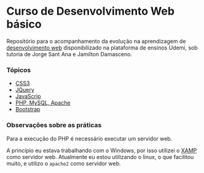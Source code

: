 # Curso de Desenvolvimento Web básico

Repositório para o acompanhamento da evolução na aprendizagem de [desenvolvimento web](https://www.udemy.com/course/curso-completo-do-desenvolvedor-web) disponibilizado na plataforma de ensinos Udemi, sob tutoria de Jorge Sant Ana e Jamilton Damasceno.

### Tópicos

* [CSS3](css3)
* [JQuery](estudo%20do%20jquery/)
* [JavaScrip](introdução%20ao%20javascript/)
* [PHP, MySQL, Apache](PHP%20MySQL%20Apache/)
* [Bootstrap](ProjetoBootstrap/)

### Observações sobre as práticas

Para a execução do PHP é necessário executar um servidor web. 

A princípio eu estava trabalhando com o Windows, por isso utilizei o [XAMP](https://www.apachefriends.org/index.html) como servidor web. Atualmente eu estou utilizando o linux, o que facilitou muito, e utilizo o `apache2` como servidor web.

